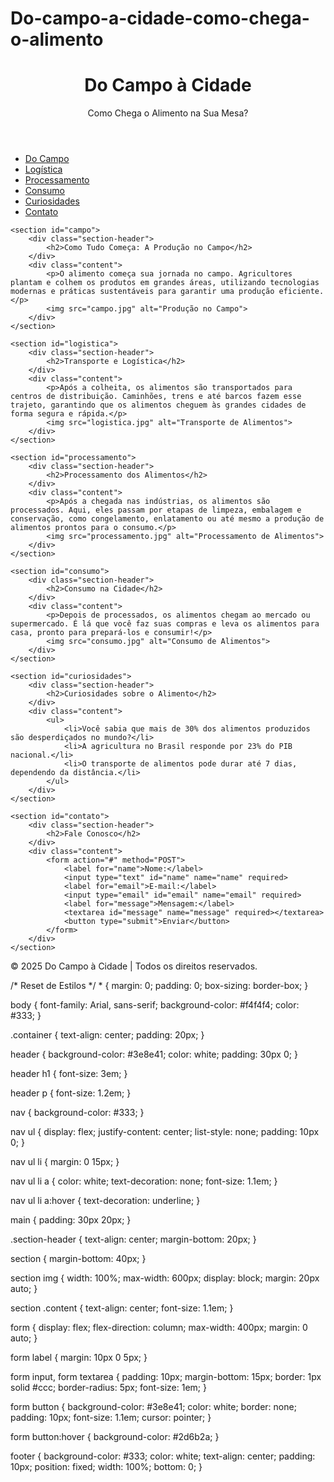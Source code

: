 # Do-campo-a-cidade-como-chega-o-alimento
<!DOCTYPE html>
<html lang="pt-br">
<head>
    <meta charset="UTF-8">
    <meta name="viewport" content="width=device-width, initial-scale=1.0">
    <title>Do Campo à Cidade: Como Chega o Alimento</title>
    <link rel="stylesheet" href="styles.css">
</head>
<body>

<header>
    <div class="container">
        <h1>Do Campo à Cidade</h1>
        <p>Como Chega o Alimento na Sua Mesa?</p>
    </div>
</header>

<nav>
    <ul>
        <li><a href="#campo">Do Campo</a></li>
        <li><a href="#logistica">Logística</a></li>
        <li><a href="#processamento">Processamento</a></li>
        <li><a href="#consumo">Consumo</a></li>
        <li><a href="#curiosidades">Curiosidades</a></li>
        <li><a href="#contato">Contato</a></li>
    </ul>
</nav>

<main>

    <section id="campo">
        <div class="section-header">
            <h2>Como Tudo Começa: A Produção no Campo</h2>
        </div>
        <div class="content">
            <p>O alimento começa sua jornada no campo. Agricultores plantam e colhem os produtos em grandes áreas, utilizando tecnologias modernas e práticas sustentáveis para garantir uma produção eficiente.</p>
            <img src="campo.jpg" alt="Produção no Campo">
        </div>
    </section>

    <section id="logistica">
        <div class="section-header">
            <h2>Transporte e Logística</h2>
        </div>
        <div class="content">
            <p>Após a colheita, os alimentos são transportados para centros de distribuição. Caminhões, trens e até barcos fazem esse trajeto, garantindo que os alimentos cheguem às grandes cidades de forma segura e rápida.</p>
            <img src="logistica.jpg" alt="Transporte de Alimentos">
        </div>
    </section>

    <section id="processamento">
        <div class="section-header">
            <h2>Processamento dos Alimentos</h2>
        </div>
        <div class="content">
            <p>Após a chegada nas indústrias, os alimentos são processados. Aqui, eles passam por etapas de limpeza, embalagem e conservação, como congelamento, enlatamento ou até mesmo a produção de alimentos prontos para o consumo.</p>
            <img src="processamento.jpg" alt="Processamento de Alimentos">
        </div>
    </section>

    <section id="consumo">
        <div class="section-header">
            <h2>Consumo na Cidade</h2>
        </div>
        <div class="content">
            <p>Depois de processados, os alimentos chegam ao mercado ou supermercado. É lá que você faz suas compras e leva os alimentos para casa, pronto para prepará-los e consumir!</p>
            <img src="consumo.jpg" alt="Consumo de Alimentos">
        </div>
    </section>

    <section id="curiosidades">
        <div class="section-header">
            <h2>Curiosidades sobre o Alimento</h2>
        </div>
        <div class="content">
            <ul>
                <li>Você sabia que mais de 30% dos alimentos produzidos são desperdiçados no mundo?</li>
                <li>A agricultura no Brasil responde por 23% do PIB nacional.</li>
                <li>O transporte de alimentos pode durar até 7 dias, dependendo da distância.</li>
            </ul>
        </div>
    </section>

    <section id="contato">
        <div class="section-header">
            <h2>Fale Conosco</h2>
        </div>
        <div class="content">
            <form action="#" method="POST">
                <label for="name">Nome:</label>
                <input type="text" id="name" name="name" required>
                <label for="email">E-mail:</label>
                <input type="email" id="email" name="email" required>
                <label for="message">Mensagem:</label>
                <textarea id="message" name="message" required></textarea>
                <button type="submit">Enviar</button>
            </form>
        </div>
    </section>

</main>

<footer>
    <p>&copy; 2025 Do Campo à Cidade | Todos os direitos reservados.</p>
</footer>

</body>
</html>
/* Reset de Estilos */
* {
    margin: 0;
    padding: 0;
    box-sizing: border-box;
}

body {
    font-family: Arial, sans-serif;
    background-color: #f4f4f4;
    color: #333;
}

.container {
    text-align: center;
    padding: 20px;
}

header {
    background-color: #3e8e41;
    color: white;
    padding: 30px 0;
}

header h1 {
    font-size: 3em;
}

header p {
    font-size: 1.2em;
}

nav {
    background-color: #333;
}

nav ul {
    display: flex;
    justify-content: center;
    list-style: none;
    padding: 10px 0;
}

nav ul li {
    margin: 0 15px;
}

nav ul li a {
    color: white;
    text-decoration: none;
    font-size: 1.1em;
}

nav ul li a:hover {
    text-decoration: underline;
}

main {
    padding: 30px 20px;
}

.section-header {
    text-align: center;
    margin-bottom: 20px;
}

section {
    margin-bottom: 40px;
}

section img {
    width: 100%;
    max-width: 600px;
    display: block;
    margin: 20px auto;
}

section .content {
    text-align: center;
    font-size: 1.1em;
}

form {
    display: flex;
    flex-direction: column;
    max-width: 400px;
    margin: 0 auto;
}

form label {
    margin: 10px 0 5px;
}

form input, form textarea {
    padding: 10px;
    margin-bottom: 15px;
    border: 1px solid #ccc;
    border-radius: 5px;
    font-size: 1em;
}

form button {
    background-color: #3e8e41;
    color: white;
    border: none;
    padding: 10px;
    font-size: 1.1em;
    cursor: pointer;
}

form button:hover {
    background-color: #2d6b2a;
}

footer {
    background-color: #333;
    color: white;
    text-align: center;
    padding: 10px;
    position: fixed;
    width: 100%;
    bottom: 0;
}
